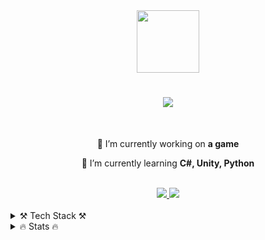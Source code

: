 <div id="header" align="center">
  <img src="https://media.giphy.com/media/M9gbBd9nbDrOTu1Mqx/giphy.gif" width="100"/>
</div>

<h1 align="center">
    <img src="https://readme-typing-svg.herokuapp.com/?font=Righteous&size=35&center=true&vCenter=true&width=600&height=70&duration=4000&lines=Hi+There!+👋;+I'm+Dave+Noceda!;+An+aspiring+software+developer" />
</h1>

<br/>

<div align="center">
 
 🔭 I’m currently working on **a game**
 
 🌱 I’m currently learning **C#, Unity, Python**

 </div>
 <br/>

 <div align="center"> 
  <a href="mailto:deibeunoceda26@gmail.com">
    <img src="https://img.shields.io/badge/Gmail-333333?style=for-the-badge&logo=gmail&logoColor=red" />
  </a>
  <a href="https://www.linkedin.com/in/dave-noceda-929998282/" target="_blank">
    <img src="https://img.shields.io/badge/LinkedIn-0077B5?style=for-the-badge&logo=linkedin&logoColor=white" target="_blank" />
  </a>
</div>

<br/>

<details>
  <summary>⚒️ Tech Stack ⚒️</summary>
  <div>
  <samp>
    <div align="center">
  
  ### 👨🏻‍💻 Programming Languages
  
   <p>
      <a href="https://en.wikipedia.org/wiki/HTML5" title="HTML5"><img src="https://github.com/get-icon/geticon/raw/master/icons/html-5.svg" alt="HTML5" width="21px" height="21px"></a>
      <a href="https://www.w3.org/Style/CSS/Overview.en.html" title="CSS"><img src="https://github.com/get-icon/geticon/raw/master/icons/css-3.svg" alt="CSS" width="21px" height="21px"></a>
      <a href="https://developer.mozilla.org/en-US/docs/Web/JavaScript" title="JavaScript"><img src="https://github.com/get-icon/geticon/raw/master/icons/javascript.svg" alt="JavaScript" width="21px" height="21px"></a>
      <a href="https://www.java.com/" title="Java"><img src="https://github.com/get-icon/geticon/raw/master/icons/java.svg" alt="Java" width="21px" height="21px"></a>
      <a href="https://www.python.org/" title="Python"><img src="https://github.com/get-icon/geticon/raw/master/icons/python.svg" alt="Python" width="21px" height="21px"></a>
      <a href="https://en.wikipedia.org/wiki/C_(programming_language)" title="C"><img src="https://github.com/get-icon/geticon/raw/master/icons/c.svg" alt="C" width="21px" height="21px"></a>
      <a href="https://en.wikipedia.org/wiki/C_Sharp_(programming_language)" title="C-Sharp"><img src="https://github.com/get-icon/geticon/raw/master/icons/c-sharp.svg" alt="C#" width="21px" height="21px"></a>
      <a href="https://cplusplus.com/" title="C++"><img src="https://github.com/get-icon/geticon/raw/master/icons/c-plusplus.svg" alt="C++" width="21px" height="21px"></a>
   </p>

   ### 📚 Frameworks and Libraries  
   
   <p>
     <a href="https://reactjs.org/" title="React"><img src="https://github.com/get-icon/geticon/raw/master/icons/react.svg" alt="React" width="21px" height="21px"></a>
     <a href="https://nodejs.org/en" title="NodeJS"><img src="https://github.com/get-icon/geticon/raw/master/icons/nodejs.svg" alt="NodeJS" width="21px" height="21px"></a>
   </p>

   ### 🛢️ Databases

   <p>
     <a href="https://dev.mysql.com/" title="MySQL"><img src="https://github.com/get-icon/geticon/raw/master/icons/mysql.svg" alt="MySQL" width="21px" height="21px"></a>
     <a href="https://www.postgresql.org/" title="PostgreSQL"><img src="https://github.com/get-icon/geticon/raw/master/icons/postgresql.svg" alt="PostegreSQL" width="21px" height="21px"></a>
   </p>

   ### 💻 Other Platform and Tools

   <p>
     <a href="https://github.com/" title="GitHub"><img src="https://github.com/get-icon/geticon/blob/master/icons/github-octocat.svg" alt="GitHub" width="21px" height="21px"></a>
     <a href="https://prettier.io/" title="Prettier"><img src="https://github.com/get-icon/geticon/raw/master/icons/prettier.svg" alt="Prettier" width="21px" height="21px"></a>
     <a href="https://code.visualstudio.com/" title="Visual Studio Code"><img src="https://github.com/get-icon/geticon/raw/master/icons/visual-studio-code.svg" alt="Visual Studio Code" width="21px" height="21px"></a>
     <a href="https://visualstudio.microsoft.com/" title="Visual Studio"><img src="https://raw.githubusercontent.com/get-icon/geticon/master/icons/visual-studio.svg" alt="Visual Studio" width="21px" height="21px"></a>
     <a href="https://www.figma.com/" title="Figma"><img src="https://raw.githubusercontent.com/get-icon/geticon/master/icons/figma.svg" alt="Figma" width="21px" height="21px"></a>
     <a href="https://unity.com/" title="Unity"><img src="https://github.com/get-icon/geticon/blob/master/icons/unity.svg" alt="Unity" width="21px" height="21px"></a>
   </p>

</div>
  </samp>
  </div>
</details>

<details>
  <summary>🔥 Stats 🔥</summary>
  <div>
    <samp>
      <p align="center">
    <img src="https://github-readme-stats.vercel.app/api/top-langs/?username=debnoceda&langs_count=10&theme=gruvbox&layout=compact&hide_border=true" alt="debnoceda :: Top Langs" />
  </p>

  <p align ="center">
    <img width="49.5%" src="https://github-readme-stats.vercel.app/api?username=debnoceda&show_icons=true&theme=gruvbox&hide_border=true" />
    <img width="49.5%" src="https://github-readme-streak-stats.herokuapp.com/?user=debnoceda&theme=gruvbox&hide_border=true" />
  </p>
    </samp>
  </div>
</details>


